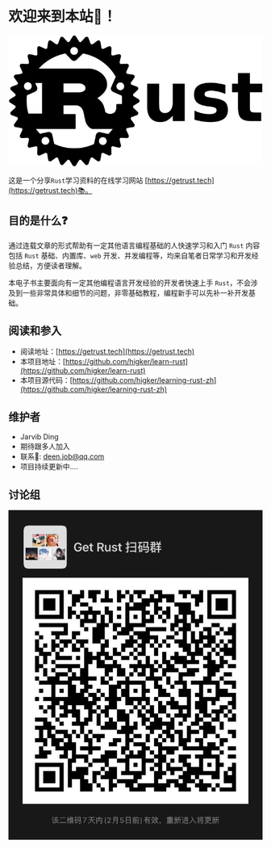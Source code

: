 # 欢迎来到本站🦀！

![Rust](images/rust-logo-banner.png)

这是一个分享`Rust`学习资料的在线学习网站  [https://getrust.tech](https://getrust.tech)📚。



## 目的是什么❓
通过连载文章的形式帮助有一定其他语言编程基础的人快速学习和入门 `Rust` 内容包括 `Rust` 基础、内置库、`web` 开发、并发编程等，均来自笔者日常学习和开发经验总结，方便读者理解。

本电子书主要面向有一定其他编程语言开发经验的开发者快速上手 `Rust`，不会涉及到一些非常具体和细节的问题，非零基础教程，编程新手可以先补一补开发基础。 
## 阅读和参入
 
- 阅读地址：[https://getrust.tech](https://getrust.tech)
- 本项目地址：[https://github.com/higker/learn-rust](https://github.com/higker/learn-rust)
- 本项目源代码：[https://github.com/higker/learning-rust-zh](https://github.com/higker/learning-rust-zh)
## 维护者

- Jarvib Ding 
- 期待跟多人加入
- 联系📮: deen.job@qq.com
- 项目持续更新中....
## 讨论组

![微信群](images/rust-wx.jpeg)



<!-- ``` rust linenums="1" 
fn main(){
    println!("Hello World!");
}
``` -->